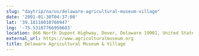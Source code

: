 ```yaml
---
slug: "daytrip/na/us/delaware-agricultural-museum-village"
date: '2001-01-30T04:37:00'
lat: '39.18110010760947'
lng: '-75.53107766950683'
location: 866 North Dupont Highway, Dover, Delaware 19901, United States
external_url: https://www.agriculturalmuseum.org
title: Delaware Agricultural Museum & Village
---
```



